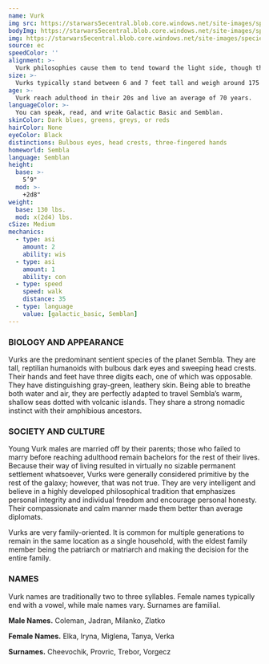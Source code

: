 ```yaml
---
name: Vurk
img src: https://starwars5ecentral.blob.core.windows.net/site-images/species/species_vurk.png
bodyImg: https://starwars5ecentral.blob.core.windows.net/site-images/species/species_vurk.png
img: https://starwars5ecentral.blob.core.windows.net/site-images/species/species_vurk.png
source: ec
speedColor: ''
alignment: >-
  Vurk philosophies cause them to tend toward the light side, though there are exceptions.
size: >-
  Vurks typically stand between 6 and 7 feet tall and weigh around 175 lbs. Regardless of your position in that range, your size is Medium.
age: >-
  Vurk reach adulthood in their 20s and live an average of 70 years.
languageColor: >-
  You can speak, read, and write Galactic Basic and Semblan. 
skinColor: Dark blues, greens, greys, or reds
hairColor: None
eyeColor: Black
distinctions: Bulbous eyes, head crests, three-fingered hands
homeworld: Sembla
language: Semblan
height:
  base: >-
    5’9"
  mod: >-
    +2d8"
weight:
  base: 130 lbs.
  mod: x(2d4) lbs.
cSize: Medium
mechanics:
  - type: asi
    amount: 2
    ability: wis
  - type: asi
    amount: 1
    ability: con
  - type: speed
    speed: walk
    distance: 35
  - type: language
    value: [galactic_basic, Semblan]
---
```

### BIOLOGY AND APPEARANCE
Vurks are the predominant sentient species of the planet Sembla. They are tall, reptilian humanoids with bulbous dark eyes and sweeping head crests. Their hands and feet have three digits each, one of which was opposable. They have distinguishing gray-green, leathery skin. Being able to breathe both water and air, they are perfectly adapted to travel Sembla’s warm, shallow seas dotted with volcanic islands. They share a strong nomadic instinct with their amphibious ancestors.

### SOCIETY AND CULTURE
Young Vurk males are married off by their parents; those who failed to marry before reaching adulthood remain bachelors for the rest of their lives. Because their way of living resulted in virtually no sizable permanent settlement whatsoever, Vurks were generally considered primitive by the rest of the galaxy; however, that was not true. They are very intelligent and believe in a highly developed philosophical tradition that emphasizes personal integrity and individual freedom and encourage personal honesty. Their compassionate and calm manner made them better than average diplomats.

Vurks are very family-oriented. It is common for multiple generations to remain in the same location as a single household, with the eldest family member being the patriarch or matriarch and making the decision for the entire family.

### NAMES
Vurk names are traditionally two to three syllables. Female names typically end with a vowel, while male names vary. Surnames are familial.

__Male Names.__ Coleman, Jadran, Milanko, Zlatko

__Female Names.__ Elka, Iryna, Miglena, Tanya, Verka

__Surnames.__ Cheevochik, Provric, Trebor, Vorgecz



    